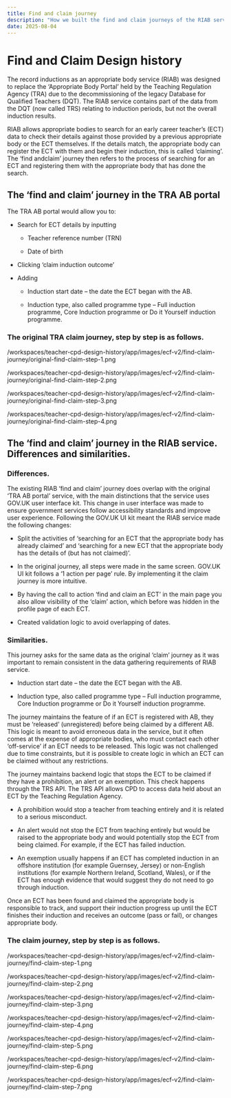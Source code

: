 ```yaml
---
title: Find and claim journey
description: "How we built the find and claim journeys of the RIAB service."
date: 2025-08-04
---
```





# Find and Claim Design history 

The record inductions as an appropriate body service (RIAB) was designed to replace the ‘Appropriate Body Portal’ held by the Teaching Regulation Agency (TRA) due to the decommissioning of the legacy Database for Qualified Teachers (DQT). The RIAB service contains part of the data from the DQT (now called TRS) relating to induction periods, but not the overall induction results. 

RIAB allows appropriate bodies to search for an early career teacher’s (ECT) data to check their details against those provided by a previous appropriate body or the ECT themselves. If the details match, the appropriate body can register the ECT with them and begin their induction, this is called ‘claiming’. The ‘find andclaim’ journey then refers to the process of searching for an ECT and registering them with the appropriate body that has done the search.  

## The ‘find and claim’ journey in the TRA AB portal  

The TRA AB portal would allow you to:  

- Search for ECT details by inputting 

    - Teacher reference number (TRN) 

    - Date of birth  

- Clicking ‘claim induction outcome’ 

- Adding  

    - Induction start date – the date the ECT began with the AB.  

    - Induction type, also called programme type – Full induction programme, Core Induction programme or Do it Yourself induction programme.  

### The original TRA claim journey, step by step is as follows. 

/workspaces/teacher-cpd-design-history/app/images/ecf-v2/find-claim-journey/original-find-claim-step-1.png

/workspaces/teacher-cpd-design-history/app/images/ecf-v2/find-claim-journey/original-find-claim-step-2.png

/workspaces/teacher-cpd-design-history/app/images/ecf-v2/find-claim-journey/original-find-claim-step-3.png

/workspaces/teacher-cpd-design-history/app/images/ecf-v2/find-claim-journey/original-find-claim-step-4.png

## The ‘find and claim’ journey in the RIAB service. Differences and similarities. 


### Differences.  

The existing RIAB ‘find and claim’ journey does overlap with the original ‘TRA AB portal’ service, with the main distinctions that the service uses GOV.UK user interface kit. This change in user interface was made to ensure government services follow accessibility standards and improve user experience. Following the GOV.UK UI kit meant the RIAB service made the following changes:  

- Split the activities of ‘searching for an ECT that the appropriate body has already claimed’ and ‘searching for a new ECT that the appropriate body has the details of (but has not claimed)’.  

- In the original journey, all steps were made in the same screen. GOV.UK UI kit follows a ‘1 action per page’ rule. By implementing it the claim journey is more intuitive.  

- By having the call to action ‘find and claim an ECT’ in the main page you also allow visibility of the ‘claim’ action, which before was hidden in the profile page of each ECT.  

- Created validation logic to avoid overlapping of dates.  

### Similarities. 

This journey asks for the same data as the original ‘claim’ journey as it was important to remain consistent in the data gathering requirements of RIAB service. 

- Induction start date – the date the ECT began with the AB.  

- Induction type, also called programme type – Full induction programme, Core Induction programme or Do it Yourself induction programme. 

The journey maintains the feature of if an ECT is registered with AB, they must be ‘released’ (unregistered) before being claimed by a different AB. This logic is meant to avoid erroneous data in the service, but it often comes at the expense of appropriate bodies, who must contact each other ‘off-service’ if an ECT needs to be released. This logic was not challenged due to time constraints, but it is possible to create logic in which an ECT can be claimed without any restrictions.  

The journey maintains backend logic that stops the ECT to be claimed if they have a prohibition, an alert or an exemption. This check happens through the TRS API. The TRS API allows CPD to access data held about an ECT by the Teaching Regulation Agency.   

- A prohibition would stop a teacher from teaching entirely and it is related to a serious misconduct.  

- An alert would not stop the ECT from teaching entirely but would be raised to the appropriate body and would potentially stop the ECT from being claimed. For example, if the ECT has failed induction.  

- An exemption usually happens if an ECT has completed induction in an offshore institution (for example Guernsey, Jersey) or non-English institutions (for example Northern Ireland, Scotland, Wales), or if the ECT has enough evidence that would suggest they do not need to go through induction.  

Once an ECT has been found and claimed the appropriate body is responsible to track, and support their induction progress up until the ECT finishes their induction and receives an outcome (pass or fail), or changes appropriate body.  

### The claim journey, step by step is as follows. 

/workspaces/teacher-cpd-design-history/app/images/ecf-v2/find-claim-journey/find-claim-step-1.png

/workspaces/teacher-cpd-design-history/app/images/ecf-v2/find-claim-journey/find-claim-step-2.png

/workspaces/teacher-cpd-design-history/app/images/ecf-v2/find-claim-journey/find-claim-step-3.png

/workspaces/teacher-cpd-design-history/app/images/ecf-v2/find-claim-journey/find-claim-step-4.png

/workspaces/teacher-cpd-design-history/app/images/ecf-v2/find-claim-journey/find-claim-step-5.png

/workspaces/teacher-cpd-design-history/app/images/ecf-v2/find-claim-journey/find-claim-step-6.png

/workspaces/teacher-cpd-design-history/app/images/ecf-v2/find-claim-journey/find-claim-step-7.png


 

 

 

 

 

 

 